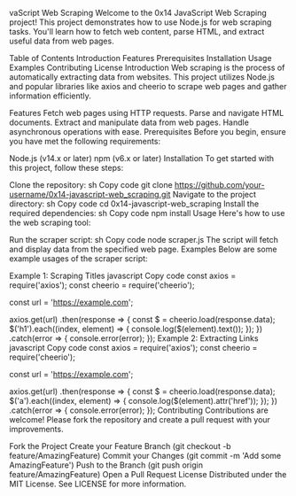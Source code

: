 vaScript Web Scraping
Welcome to the 0x14 JavaScript Web Scraping project! This project demonstrates how to use Node.js for web scraping tasks. You'll learn how to fetch web content, parse HTML, and extract useful data from web pages.

Table of Contents
Introduction
Features
Prerequisites
Installation
Usage
Examples
Contributing
License
Introduction
Web scraping is the process of automatically extracting data from websites. This project utilizes Node.js and popular libraries like axios and cheerio to scrape web pages and gather information efficiently.

Features
Fetch web pages using HTTP requests.
Parse and navigate HTML documents.
Extract and manipulate data from web pages.
Handle asynchronous operations with ease.
Prerequisites
Before you begin, ensure you have met the following requirements:

Node.js (v14.x or later)
npm (v6.x or later)
Installation
To get started with this project, follow these steps:

Clone the repository:
sh
Copy code
git clone https://github.com/your-username/0x14-javascript-web_scraping.git
Navigate to the project directory:
sh
Copy code
cd 0x14-javascript-web_scraping
Install the required dependencies:
sh
Copy code
npm install
Usage
Here's how to use the web scraping tool:

Run the scraper script:
sh
Copy code
node scraper.js
The script will fetch and display data from the specified web page.
Examples
Below are some example usages of the scraper script:

Example 1: Scraping Titles
javascript
Copy code
const axios = require('axios');
const cheerio = require('cheerio');

const url = 'https://example.com';

axios.get(url)
    .then(response => {
        const $ = cheerio.load(response.data);
        $('h1').each((index, element) => {
            console.log($(element).text());
        });
    })
    .catch(error => {
        console.error(error);
    });
Example 2: Extracting Links
javascript
Copy code
const axios = require('axios');
const cheerio = require('cheerio');

const url = 'https://example.com';

axios.get(url)
    .then(response => {
        const $ = cheerio.load(response.data);
        $('a').each((index, element) => {
            console.log($(element).attr('href'));
        });
    })
    .catch(error => {
        console.error(error);
    });
Contributing
Contributions are welcome! Please fork the repository and create a pull request with your improvements.

Fork the Project
Create your Feature Branch (git checkout -b feature/AmazingFeature)
Commit your Changes (git commit -m 'Add some AmazingFeature')
Push to the Branch (git push origin feature/AmazingFeature)
Open a Pull Request
License
	Distributed under the MIT License. See LICENSE for more information.
